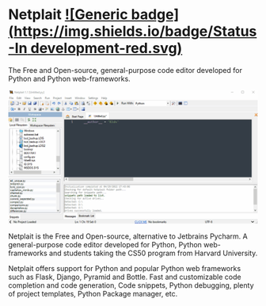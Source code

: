 # Netplait [![Generic badge](https://img.shields.io/badge/Status-In development-red.svg)](https://shields.io/)
The Free and Open-source, general-purpose code editor developed for Python and Python web-frameworks.

<img src="https://github.com/Rubinskiy/Netplait/blob/main/md-files/main.gif">

Netplait is the Free and Open-source, alternative to Jetbrains Pycharm. A general-purpose code editor developed for Python, Python web-frameworks and students taking the CS50 program from Harvard University.

Netplait offers support for Python and popular Python web frameworks such as Flask, Django, Pyramid and Bottle. Fast and customizable code completion and code generation, Code snippets, Python debugging, plenty of project templates, Python Package manager, etc.
